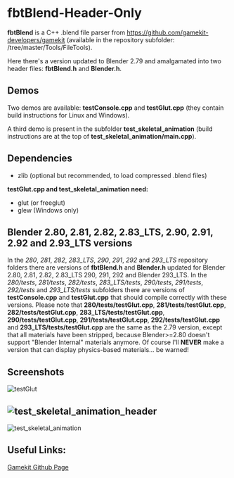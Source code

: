 # fbtBlend-Header-Only


**fbtBlend** is a C++ .blend file parser from https://github.com/gamekit-developers/gamekit (available in the repository subfolder: /tree/master/Tools/FileTools).

Here there's a version updated to Blender 2.79 and amalgamated into two header files: **fbtBlend.h** and **Blender.h**.


## Demos

Two demos are available: **testConsole.cpp** and **testGlut.cpp** (they contain build instructions for Linux and Windows).

A third demo is present in the subfolder **test_skeletal_animation** (build instructions are at the top of **test_skeletal_animation/main.cpp**).

## Dependencies

* zlib (optional but recommended, to load compressed .blend files)

**testGlut.cpp and test_skeletal_animation need:**

* glut (or freeglut)
* glew (Windows only)

## Blender 2.80, 2.81, 2.82, 2.83_LTS, 2.90, 2.91, 2.92 and 2.93_LTS versions

In the *280*, *281*, *282*, *283_LTS*, *290*, *291*, *292* and *293_LTS* repository folders there are versions of **fbtBlend.h** and **Blender.h** updated for Blender 2.80, 2.81, 2.82, 2.83_LTS 290, 291, 292 and Blender 293_LTS.
In the *280/tests*, *281/tests*, *282/tests*, *283_LTS/tests*, *290/tests*, *291/tests*, *292/tests* and *293_LTS/tests* subfolders there are versions of **testConsole.cpp** and **testGlut.cpp** that should compile correctly with these versions.
Please note that **280/tests/testGlut.cpp**, **281/tests/testGlut.cpp**, **282/tests/testGlut.cpp**, **283_LTS/tests/testGlut.cpp**, **290/tests/testGlut.cpp**, **291/tests/testGlut.cpp**, **292/tests/testGlut.cpp** and **293_LTS/tests/testGlut.cpp** are the same as the 2.79 version, except that all materials have been stripped, because Blender>=2.80 doesn't support "Blender Internal" materials anymore.
Of course I'll **NEVER** make a version that can display physics-based materials... be warned!

## Screenshots
![testGlut](./screenshots/testGlut.png)

![test_skeletal_animation_header](./screenshots/test_skeletal_animation_header.png)
-------------------------------------------------------------------------------------
![test_skeletal_animation](./screenshots/test_skeletal_animation.gif)


## Useful Links:
[Gamekit Github Page](https://github.com/gamekit-developers/gamekit)





